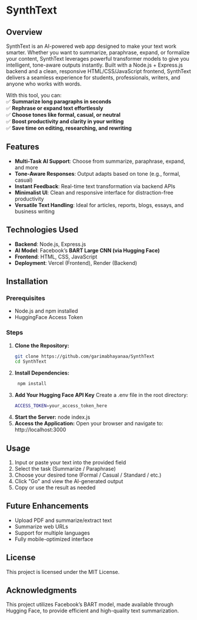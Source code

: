 # SynthText  

## Overview  
SynthText is an AI-powered web app designed to make your text work smarter. Whether you want to summarize, paraphrase, expand, or formalize your content, SynthText leverages powerful transformer models to give you intelligent, tone-aware outputs instantly.
Built with a Node.js + Express.js backend and a clean, responsive HTML/CSS/JavaScript frontend, SynthText delivers a seamless experience for students, professionals, writers, and anyone who works with words.

With this tool, you can:  
✅ **Summarize long paragraphs in seconds**  
✅ **Rephrase or expand text effortlessly**  
✅ **Choose tones like formal, casual, or neutral**  
✅ **Boost productivity and clarity in your writing**  
✅ **Save time on editing, researching, and rewriting**  

## Features  
- **Multi-Task AI Support**: Choose from summarize, paraphrase, expand, and more
- **Tone-Aware Responses**: Output adapts based on tone (e.g., formal, casual)
- **Instant Feedback**: Real-time text transformation via backend APIs
- **Minimalist UI**: Clean and responsive interface for distraction-free productivity
- **Versatile Text Handling**: Ideal for articles, reports, blogs, essays, and business writing

## Technologies Used  
- **Backend**: Node.js, Express.js
- **AI Model**: Facebook’s **BART Large CNN (via Hugging Face)**  
- **Frontend**: HTML, CSS, JavaScript
- **Deployment**: Vercel (Frontend), Render (Backend)
  
## Installation  

### Prerequisites  
- Node.js and npm installed
- HuggingFace Access Token

### Steps  
1. **Clone the Repository:**  
   ```bash
   git clone https://github.com/garimabhayanaa/SynthText
   cd SynthText
2. **Install Dependencies:**
   ```bash
    npm install
3. **Add Your Hugging Face API Key**
   Create a .env file in the root directory:
    ```bash
    ACCESS_TOKEN=your_access_token_here
4. **Start the Server:**
    node index.js
5. **Access the Application:**
   Open your browser and navigate to:
      http://localhost:3000

## Usage
1. Input or paste your text into the provided field
2. Select the task (Summarize / Paraphrase)
3. Choose your desired tone (Formal / Casual / Standard / etc.)
4. Click "Go" and view the AI-generated output
5. Copy or use the result as needed

## Future Enhancements
- Upload PDF and summarize/extract text
- Summarize web URLs
- Support for multiple languages
- Fully mobile-optimized interface

## License
This project is licensed under the MIT License.

## Acknowledgments
This project utilizes Facebook’s BART model, made available through Hugging Face, to provide efficient and high-quality text summarization.
